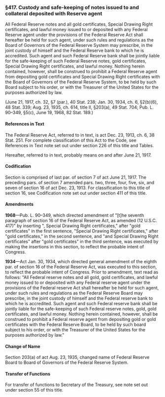 ### §417. Custody and safe-keeping of notes issued to and collateral deposited with Reserve agent ###

All Federal Reserve notes and all gold certificates, Special Drawing Right certificates, and lawful money issued to or deposited with any Federal Reserve agent under the provisions of the Federal Reserve Act shall hereafter be held for such agent, under such rules and regulations as the Board of Governors of the Federal Reserve System may prescribe, in the joint custody of himself and the Federal Reserve bank to which he is accredited. Such agent and such Federal Reserve bank shall be jointly liable for the safe-keeping of such Federal Reserve notes, gold certificates, Special Drawing Right certificates, and lawful money. Nothing herein contained, however, shall be construed to prohibit a Federal Reserve agent from depositing gold certificates and Special Drawing Right certificates with the Board of Governors of the Federal Reserve System, to be held by such Board subject to his order, or with the Treasurer of the United States for the purposes authorized by law.

(June 21, 1917, ch. 32, §7 (par.), 40 Stat. 238; Jan. 30, 1934, ch. 6, §2(b)(6), 48 Stat. 339; Aug. 23, 1935, ch. 614, title II, §203(a), 49 Stat. 704; Pub. L. 90–349, §5(c), June 19, 1968, 82 Stat. 189.)

#### References in Text ####

The Federal Reserve Act, referred to in text, is act Dec. 23, 1913, ch. 6, 38 Stat. 251. For complete classification of this Act to the Code, see References in Text note set out under section 226 of this title and Tables.

Hereafter, referred to in text, probably means on and after June 21, 1917.

#### Codification ####

Section is comprised of last par. of section 7 of act June 21, 1917. The preceding pars. of section 7 amended pars. two, three, four, five, six, and seven of section 16 of act Dec. 23, 1913. For classification to this title of section 16, see Codification note set out under section 411 of this title.

#### Amendments ####

**1968**—Pub. L. 90–349, which directed amendment of "[t]he seventh paragraph of section 16 of the Federal Reserve Act, as amended (12 U.S.C. 417)" by inserting ", Special Drawing Right certificates," after "gold certificates" in the first sentence, "Special Drawing Right certificates," after "gold certificates," in the second sentence, and "and Special Drawing Right certificates" after "gold certificates" in the third sentence, was executed by making the insertions in this section, to reflect the probable intent of Congress.

**1934**—Act Jan. 30, 1934, which directed general amendment of the eighth par. of section 16 of the Federal Reserve Act, was executed to this section, to reflect the probable intent of Congress. Prior to amendment, text read as follows: "All Federal reserve notes and all gold, gold certificates, and lawful money issued to or deposited with any Federal reserve agent under the provisions of the Federal reserve Act shall hereafter be held for such agent, under such rules and regulations as the Federal Reserve Board may prescribe, in the joint custody of himself and the Federal reserve bank to which he is accredited. Such agent and such Federal reserve bank shall be jointly liable for the safe-keeping of such Federal reserve notes, gold, gold certificates, and lawful money. Nothing herein contained, however, shall be construed to prohibit a Federal reserve agent from depositing gold or gold certificates with the Federal Reserve Board, to be held by such board subject to his order, or with the Treasurer of the United States for the purposes authorized by law."

#### Change of Name ####

Section 203(a) of act Aug. 23, 1935, changed name of Federal Reserve Board to Board of Governors of the Federal Reserve System.

#### Transfer of Functions ####

For transfer of functions to Secretary of the Treasury, see note set out under section 55 of this title.